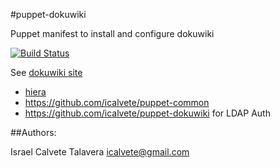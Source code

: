 #puppet-dokuwiki

Puppet manifest to install and configure dokuwiki

[![Build Status](https://secure.travis-ci.org/icalvete/puppet-dokuwiki.png)](http://travis-ci.org/icalvete/puppet-dokuwiki)

See [dokuwiki site](http://www.dokuwiki.org)

* [hiera](http://docs.puppetlabs.com/hiera/1/index.html)
* https://github.com/icalvete/puppet-common 
* https://github.com/icalvete/puppet-dokuwiki for LDAP Auth

##Authors:

Israel Calvete Talavera <icalvete@gmail.com>
